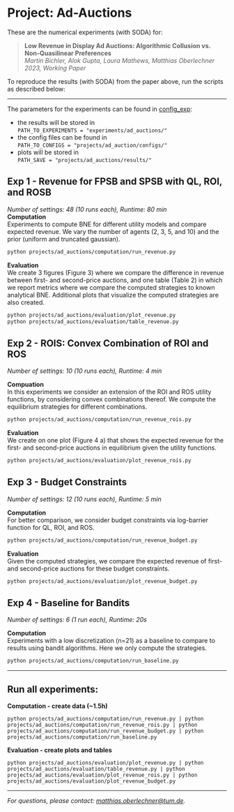 # Project: Ad-Auctions
These are the numerical experiments (with SODA) for:

>**Low Revenue in Display Ad Auctions: Algorithmic Collusion vs. Non-Quasilinear Preferences**<br>
*Martin Bichler, Alok Gupta, Laura Mathews, Matthias Oberlechner<br> 2023, Working Paper*

To reproduce the results (with SODA) from the paper above, run the scripts as described below:

---
The parameters for the experiments can be found in [config_exp](config_exp.py):
- the results will be stored in<br> `PATH_TO_EXPERIMENTS = "experiments/ad_auctions/"` 
- the config files can be found in<br> `PATH_TO_CONFIGS = "projects/ad_auction/configs/"`
- plots will be stored in<br> `PATH_SAVE = "projects/ad_auctions/results/"`

## Exp 1 - Revenue for FPSB and SPSB with QL, ROI, and ROSB
*Number of settings: 48 (10 runs each), Runtime: 80 min*  <br>
**Computation**<br>
Experiments to compute BNE for different utility models and compare expected revenue.
We vary the number of agents (2, 3, 5, and 10) and the prior (uniform and truncated gaussian).
```bash
python projects/ad_auctions/computation/run_revenue.py
```
**Evaluation**<br>
We create 3 figures (Figure 3) where we compare the difference in revenue between first- and second-price auctions, and one table (Table 2) in which we report metrics where we compare the computed strategies to known analytical BNE.
Additional plots that visualize the computed strategies are also created.
```bash
python projects/ad_auctions/evaluation/plot_revenue.py
python projects/ad_auctions/evaluation/table_revenue.py
```

## Exp 2 - ROIS: Convex Combination of ROI and ROS
*Number of settings: 10 (10 runs each), Runtime: 4 min*

**Compuation**<br>
In this experiments we consider an extension of the ROI and ROS utility functions, by considering convex combinations thereof. We compute the equilibrium strategies for different combinations.
```bash
python projects/ad_auctions/computation/run_revenue_rois.py
```

**Evaluation**<br>
We create on one plot (Figure 4 a) that shows the expected revenue for the first- and second-price auctions in equilibrium given the utility functions.
```bash
python projects/ad_auctions/evaluation/plot_revenue_rois.py
```

## Exp 3 - Budget Constraints
*Number of settings: 12 (10 runs each), Runtime: 5 min* 

**Computation**<br>
For better comparison, we consider budget constraints via log-barrier function for QL, ROI, and ROS. 
```bash
python projects/ad_auctions/computation/run_revenue_budget.py
```

**Evaluation**<br>
Given the computed strategies, we compare the expected revenue of first- and second-price auctions for these budget constraints.
```bash
python projects/ad_auctions/evaluation/plot_revenue_budget.py
```

## Exp 4 - Baseline for Bandits
*Number of settings: 6 (1 run each), Runtime: 20s*

**Computation**<br>
Experiments with a low discretization (n=21) as a baseline to compare to results using bandit algorithms. Here we only compute the strategies.
```bash
python projects/ad_auctions/computation/run_baseline.py
```
---
## Run all experiments:<br>

**Computation - create data (~1.5h)**
```
python projects/ad_auctions/computation/run_revenue.py | python projects/ad_auctions/computation/run_revenue_rois.py | python projects/ad_auctions/computation/run_revenue_budget.py | python projects/ad_auctions/computation/run_baseline.py
```
**Evaluation - create plots and tables**
```
python projects/ad_auctions/evaluation/plot_revenue.py | python projects/ad_auctions/evaluation/table_revenue.py | python projects/ad_auctions/evaluation/plot_revenue_rois.py | python projects/ad_auctions/evaluation/plot_revenue_budget.py
```
---
*For questions, please contact: matthias.oberlechner@tum.de.*